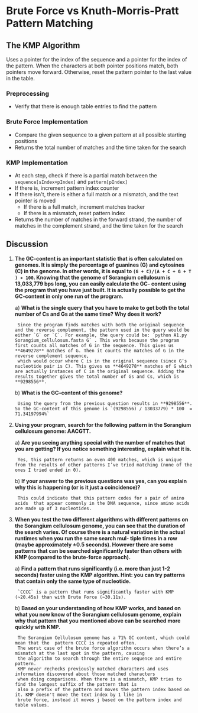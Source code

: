 # Brute Force vs Knuth-Morris-Pratt Pattern Matching

## The KMP Algorithm
Uses a pointer for the index of the sequence and a pointer for the index of the pattern. When the characters at both pointer positions match, both pointers move forward. Otherwise, reset the pattern pointer to the last value in the table.

### Preprocessing
- Verify that there is enough table entries to find the pattern

### Brute Force Implementation
- Compare the given sequence to a given pattern at all possible starting positions
- Returns the total number of matches and the time taken for the search

### KMP Implementation
- At each step, check if there is a partial match between the `sequence[sIndex+pIndex]` and `pattern[pIndex]`
- If there is, increment pattern index counter
- If there isn't, there is either a full match or a mismatch, and the text pointer is moved
    - If there is a full match, increment matches tracker
    - If there is a mismatch, reset pattern index
- Returns the number of matches in the forward strand, the number of matches in the complement strand, and the time taken for the search

## Discussion
1. **The GC-content is an important statistic that is often calculated on genomes. It is
simply the percentage of guanines (G) and cytosines (C) in the genome. In other
words, it is equal to `(G + C)/(A + C + G + T ) ∗ 100`. Knowing that the genome
of Sorangium cellulosum is 13,033,779 bps long, you can easily calculate the GC-
content using the program that you have just built. It is actually possible to get
the GC-content in only one run of the program.**
    
    a) **What is the single query that you have to make to get both the total number
        of Cs and Gs at the same time? Why does it work?**
        
        Since the program finds matches with both the original sequence and the reverse complement, the pattern used in the query would be either `G` or `C`. For example, the query could be: `python A1.py Sorangium_cellulosum.fasta G` . This works because the program first counts all matches of G in the sequence. This gives us **4649278** matches of G. Then it counts the matches of G in the reverse complement sequence, 
        which would occur where C is in the original sequence (since G’s nucleotide pair is C). This gives us **4649278** matches of G which are actually instances of C in the original sequence. Adding the results together gives the total number of Gs and Cs, which is **9298556**.
    
    b) **What is the GC-content of this genome?**
        
        Using the query from the previous question results in **9298556**. So the GC-content of this genome is `(9298556) / 13033779) * 100  = 71.34197994%`

2. **Using your program, search for the following pattern in the Sorangium cellulosum
genome: AACGTT.**

    a) **Are you seeing anything special with the number of matches that you are
        getting? If you notice something interesting, explain what it is.**

        Yes, this pattern returns an even 400 matches, which is unique from the results of other patterns I’ve tried matching (none of the ones I tried ended in 0).

    b) **If your answer to the previous questions was yes, can you explain why this is
        happening (or is it just a coincidence)?**

        This could indicate that this pattern codes for a pair of amino acids  that appear commonly in the DNA sequence, since amino acids are made up of 3 nucleotides. 

3. **When you test the two different algorithms with different patterns on the Sorangium
    cellulosum genome, you can see that the duration of the search varies. Of course
    there is a natural variation in the actual runtimes when you run the same search mul-
    tiple times in a row (maybe approximately ±0.5 seconds). However there are some
    patterns that can be searched significantly faster than others with KMP (compared
    to the brute-force approach).**

    a) **Find a pattern that runs significantly (i.e. more than just 1-2 seconds) faster
    using the KMP algorithm. Hint: you can try patterns that contain only the
    same type of nucleotide.**

        `CCCC` is a pattern that runs significantly faster with KMP (~20.45s) than with Brute Force (~30.11s).

    b) **Based on your understanding of how KMP works, and based on what you now
    know of the Sorangium cellulosum genome, explain why that pattern that you
    mentioned above can be searched more quickly with KMP.**

        The Sorangium Cellulosum genome has a 71% GC content, which could mean that the  pattern CCCC is repeated often. 
        The worst case of the brute force algorithm occurs when there’s a mismatch at the last spot in the pattern, causing
        the algorithm to search through the entire sequence and entire pattern. 
        KMP never rechecks previously matched characters and uses information discovered about those matched characters 
        when doing comparisons. When there is a mismatch, KMP tries to find the longest suffix of the pattern that is 
        also a prefix of the pattern and moves the pattern index based on it. KMP doesn't move the text index by 1 like in 
        brute force, instead it moves j based on the pattern index and table values. 